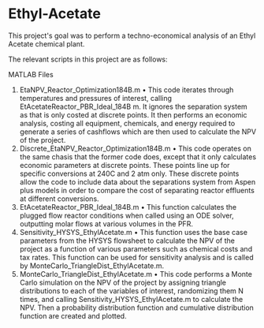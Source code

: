 # Ethyl-Acetate

This project's goal was to perform a techno-economical analysis of an Ethyl Acetate chemical plant.

The relevant scripts in this project are as follows:

MATLAB Files
1. EtaNPV_Reactor_Optimization184B.m
• This code iterates through temperatures and pressures of interest, calling EtAcetateReactor_PBR_Ideal_184B m. It ignores the separation system as that is only costed at discrete points. It then performs an economic analysis, costing all equipment, chemicals, and energy required to generate a series of cashflows which are then used to calculate the NPV of the project.
2. Discrete_EtaNPV_Reactor_Optimization184B.m
• This code operates on the same chasis that the former code does, except that it only calculates economic parameters at discrete points. These points line up for specific conversions at 240C and 2 atm only. These discrete points allow the code to include data about the separations system from Aspen plus models in order to compare the cost of separating reactor effluents at different conversions.
3. EtAcetateReactor_PBR_Ideal_184B.m
• This function calculates the plugged flow reactor conditions when called using an ODE solver, outputting molar flows at various volumes in the PFR.
4. Sensitivity_HYSYS_EthylAcetate.m
• This function uses the base case parameters from the HYSYS flowsheet to calculate the NPV of the project as a function of various parameters such as chemical costs and tax rates. This function can be used for sensitivity analysis and is called by MonteCarlo_TriangleDist_EthylAcetate.m.
5. MonteCarlo_TriangleDist_EthylAcetate.m
• This code performs a Monte Carlo simulation on the NPV of the project by assigning triangle distributions to each of the variables of interest, randomizing them N times, and calling Sensitivity_HYSYS_EthylAcetate.m to calculate the NPV. Then a probability distribution function and cumulative distribution function are created and plotted.
